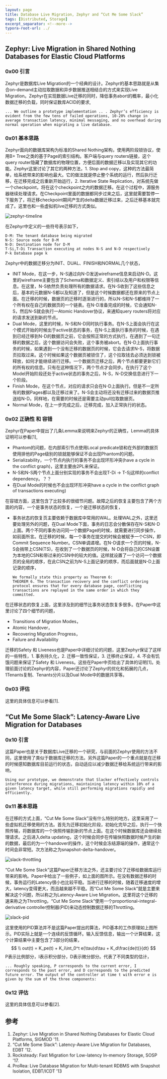 ```yaml
---
layout: page
title: Database Live Migration, Zephyr and “Cut Me Some Slack”
tags: [Distributed, Storage]
excerpt_separator: <!--more-->
typora-root-url: ../
---
```


## Zephyr: Live Migration in Shared Nothing Databases for Elastic Cloud Platforms

### 0x00 引言

 Zephyr是数据库Live Migration的一个经典的设计。Zephyr的基本思路就是从集合on-demand主动拉取数据和异步数据推送相结合的方式来实现Live Migration。Zephyr在实现数据Live迁移的同时，降低事务abort的概率，最小化数据迁移的负载，同时保证数库ACID的要求,

```
... We outline a prototype implementation .. . Zephyr’s efficiency is evident from the few tens of failed operations, 10-20% change in average transaction latency, minimal messaging, and no overhead during normal operation when migrating a live database.
```

### 0x01 基本思路

  Zephyr面向的数据库架构为标准的Shared Nothing架构，使用两阶段锁协议，使用B+ Tree之类的基于Page的索引结构。客户端与query routers链接，这个query router隐藏了数据库的物理位置，方便后面的数据迁移以及实现其它的功能。Zephyr这里讨论了其它的两种方法，1. Stop and copy，这种的方法最简单，给系统带来的影响也最大。它的做法就是停止整个系统的运行，然后执行迁移，在迁移完成之后重新开始运行，2. Iterative State Replication，对系统先做一个checkpoint，将在这个checkpoint之内的数据迁移。在这个过程中，源服务器继续处理请求。在Checkpoint里面的数据都同步过来之后，这里就需要暂停一下服务了，将迁移checkpoint期间产生的delta数据迁移过来，之后迁移基本就完成了。这里也和一些虚拟机live迁移的方式类似。

![zephyr-timeline](/assets/images/zephyr-timeline.png)

在Zephyr中定义的一些符号表示如下，

```
D-M: The tenant database being migrated
N-S: Source node for D-M
N-D: Destination node for D-M
T-Si,T-Di Transaction executing at nodes N-S and N-D respectively 
P-k Database page k
```

Zephyr中的数据迁移分为INIT、DUAL、FINISH和NORMAL几个状态，

* INIT Mode，在这一步，N-S通过向N-D发送wireframe信息来启动N-D。这里的wireframe主要包含了Schema和数据定义、索引结以及用户和权限等信息。在这里，N-S依然负责处理所有的数据请求。在N-S收到了这些信息之后，基本的元数据N-S都以及知道了，但是这个时候数据都还在原来的节点上面。在迁移的时候，数据页的迁移时逐渐进行的，所以N-S和N-S都维持了一个所有权在自己的数据页的一个链表。在N-D准备完成的时候，它会通知N-S，然后N-S就会执行一Atomic Handover协议，来通知query routers将对应的请求发送到新的节点。
* Dual Mode，这里的时候，N-S和N-D同时执行事务。在N-S上面会执行在这个模式开始的时候出于active状态的事务，在N-S上面执行事务的时候，在遇到已经迁移到N-D的数据页之前，它会按照正常的方式执行。在遇到了一句迁移的数据之后，这个数据访问会失败，这个事务被abort。在N-D上面执行事务的时候，如果遇到一个没有迁移的数据页的时候，它会去请求N-S，将数据页拉取过来。这个时候如果这个数据页被锁住了，这个拉取钱去必须达到锁被释放，如何才能继续进行迁移。一个数据页迁移之后，两个节点都要更新它们的所有权的信息。只有在这种情况下，两个节点才会同步。在执行了这个Model开始阶段还处于active状态的事务之后，N-S，N-D交换信息进行下一个阶段。
* Finish Mode，在这个节点，对应的请求只会在N-D上面执行。但是不一定所有的数据Pages都以及迁移过来了。N-S会主动将还没有迁移过来的数据页推送给N-D。同样地，在需要的时候还是需要主动pull拉取数据页。
* Normal Mode，在上一步完成之后，迁移完成，加入正常执行的状态。

### 0x02  正确性 和 容错

 Zephyr在Paper中提出了几条Lemma来说明来Zephyr的正确性，Lemma的具体证明可以参看[1],

* Phantom的问题，在内部索引节点使用Local predicate锁和在外部的数据页使用排他的Page级别的锁就能够保证不会出现Phantom的问题。
* Serializability，一个节点内执行的事务不会出现环形冲突(have a cycle in the conflict graph)，这里主要由2PL来保证。
* N-S和N-S两个节点上面分别实现的事务不会出现T-Di → T-Sj这样的conflict dependency。？？
* 在Dual Mode的时候也不会出现环形冲突have a cycle in the conflict graph of transactions executing)

在容错方面，这里包含了比较多的很细节问题。故障之后的恢复主要包含了两个方面的内容，一个是事务状态的恢复，一个是迁移状态的恢复，

* 事务状态的恢复页主要依赖于数据库中常用的WAL。处理WAL之外，这里还要处理另外的问题，在Dual Mode下面，事务的日志会分散保存在N-S和N-D上面。两个不同的事务访问同一个数据Page的时候，就需要进行同步操作，如前面所言。在迁移的时候，每一个事务在提交的时候会被赋予一个CSN，即Commit Sequence Number。CSN单调递增。在N-D请求一个页的时候，N-S会捎带上CSN(TS)，在收到了一个数据页的时候，N-D会将自己的CSN设置为本地的CSN和带过来的CSN中的较大的值。这样就设置了一个访问一个数据页的全局的顺序，在此CSN之前为N-S上面记录的顺序，而后面就是N-D上面记录的顺序，

  ```
  We formally state this property as Theorem 6:
  THEOREM 6. The transaction recovery and the conflict ordering protocol ensures that for every database page, conflicting transactions are replayed in the same order in which they committed.
  ```

在迁移状态的恢复上面，这里涉及到的细节比事务状态恢复多很多。在Paper中这里讨论了四个细节的问题，

* Transitions of Migration Modes，
* Atomic Handover，
* Recovering Migration Progress，
* Failure and Availability

迁移的Safety 和 Liveness也是Paper中详细讨论的问题，这里Zephyr保证了这样的一些特性，1. 事务持久化，2. 迁移一致性保证，3. 迁移终止保证，4. 不会有饥饿问题来保证了Safety 和 Liveness。这些在Paper中页给出了具体的证明[1]。处理前面讨论的Zephyr的内容，Paper还讨论了Zephyr的优化和拓展的几点，1Tenants复制、Tenants分片以及Dual Mode中的数据共享等。

### 0x03 评估

  这里的具体信息可以参看[1].

## “Cut Me Some Slack”: Latency-Aware Live Migration for Databases

### 0x10 引言

  这篇Paper也是关于数据库Live迁移的一个研究，与前面的Zephyr使用的方法不同，这里使用了类似于数据库迁移的方法。另外这篇Paper的一个重点就是在迁移的时候感知数据库目前运行的状态，自动适应以减少数据迁移给系统运行带来的影响，

```
Using our prototype, we demonstrate that Slacker effectively controls interference during migrations, maintaining latency within 10% of a given latency target, while still performing migrations rapidly and efficiently.
```

### 0x11 基本思路

 在迁移的方式上面，“Cut Me Some Slack”没有什么特别的地方。这里采用了一些虚拟机迁移使用的方法。首先为迁移初始化阶段，初始化完毕之后，执行一个快照传输，将数据库的一个快照传输到新的节点上面。在这个时候数据库还会继续处理请求。之后进入delta updating，这个时候会同步在传输快照数据时候产生的新的数据，最后的为一个handover的操作，这个时候会冻结源端的操作，通常这个时间会非常短。次方法称之为snapshot-delta-handover。

![slack-throttling](/assets/images/slack-throttling.png)

  “Cut Me Some Slack”这篇Paper迁移方法之外，还主要讨论了迁移给数据库运行带来的影响。Paper中给出了一些例子，如上面的图所示。在没有数据迁移的时候，事务运行的Latency很小也比较平稳。当进行迁移的时候，随着迁移速度的增大，latency变得更大，而且越来越不平稳。而“Cut Me Some Slack”就是主要来解决这个问题，所以称之为Latency-Aware Live Migration。这里将这个迁移的速来称之为Throttling，“Cut Me Some Slack”使用一个proportional-integral-derivative controller控制器(PID)来动态控制数据迁移的Throttling。

![slack-pid](/assets/images/slack-pid.png)

 这里使用的PID算法并不是这篇Paper提出的算法，PID基本的工作原理如上图所示。PID实际上就是一个连续的反馈循环。输入反馈信息，输出一个计算结果，这个计算结果中主要包含了3部分的结果，
$$
\\ out(t) = K_pe(t) + K_i\int_0^t e(\tau)d\tau + K_d\frac{de(t)}{dt}
$$
P表示比例部分，I表示积分部分，D表示微分部分。代表了不同类型的估计，

```
... Roughly speaking, P corresponds to the current error, I corresponds to the past error, and D corresponds to the predicted future error. The output of the controller at time t with error e is given by the sum of the three components:
```

### 0x12 评估

  这里的具体信息可以参看[2].

## 参考

1. Zephyr: Live Migration in Shared Nothing Databases for Elastic Cloud Platforms, SIGMOD '11.
2. “Cut Me Some Slack”: Latency-Aware Live Migration for Databases, EDBT '12.
3. Rocksteady: Fast Migration for Low-latency In-memory Storage, SOSP '17.
4. ProRea: Live Database Migration for Multi-tenant RDBMS with Snapshot Isolation, EDBT/ICDT ’13

